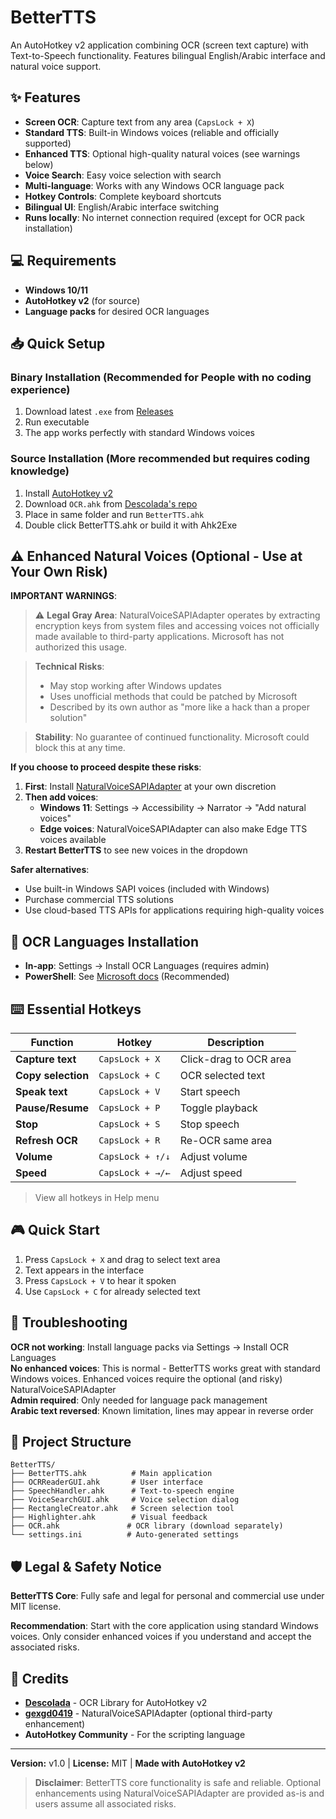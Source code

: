 # BetterTTS

An AutoHotkey v2 application combining OCR (screen text capture) with Text-to-Speech functionality. Features bilingual English/Arabic interface and natural voice support.

## ✨ Features

- **Screen OCR**: Capture text from any area (`CapsLock + X`)
- **Standard TTS**: Built-in Windows voices (reliable and officially supported)
- **Enhanced TTS**: Optional high-quality natural voices (see warnings below)
- **Voice Search**: Easy voice selection with search
- **Multi-language**: Works with any Windows OCR language pack
- **Hotkey Controls**: Complete keyboard shortcuts
- **Bilingual UI**: English/Arabic interface switching
- **Runs locally**: No internet connection required (except for OCR pack installation)

## 💻 Requirements

- **Windows 10/11**
- **AutoHotkey v2** (for source)
- **Language packs** for desired OCR languages

## 📥 Quick Setup

### Binary Installation (Recommended for People with no coding experience)
1. Download latest `.exe` from [Releases](../../releases)
2. Run executable
3. The app works perfectly with standard Windows voices

### Source Installation (More recommended but requires coding knowledge)
1. Install [AutoHotkey v2](https://www.autohotkey.com/)
2. Download `OCR.ahk` from [Descolada's repo](https://github.com/Descolada/OCR/)
3. Place in same folder and run `BetterTTS.ahk`
4. Double click BetterTTS.ahk or build it with Ahk2Exe

## ⚠️ Enhanced Natural Voices (Optional - Use at Your Own Risk)

**IMPORTANT WARNINGS**:

> ⚠️ **Legal Gray Area**: NaturalVoiceSAPIAdapter operates by extracting encryption keys from system files and accessing voices not officially made available to third-party applications. Microsoft has not authorized this usage.

>  **Technical Risks**: 
> - May stop working after Windows updates
> - Uses unofficial methods that could be patched by Microsoft
> - Described by its own author as "more like a hack than a proper solution"

>  **Stability**: No guarantee of continued functionality. Microsoft could block this at any time.

**If you choose to proceed despite these risks**:

1. **First**: Install [NaturalVoiceSAPIAdapter](https://github.com/gexgd0419/NaturalVoiceSAPIAdapter) at your own discretion
2. **Then add voices**:
   - **Windows 11**: Settings → Accessibility → Narrator → "Add natural voices"
   - **Edge voices**: NaturalVoiceSAPIAdapter can also make Edge TTS voices available
3. **Restart BetterTTS** to see new voices in the dropdown

**Safer alternatives**:
- Use built-in Windows SAPI voices (included with Windows)
- Purchase commercial TTS solutions
- Use cloud-based TTS APIs for applications requiring high-quality voices

## 📝 OCR Languages Installation

- **In-app**: Settings → Install OCR Languages (requires admin)
- **PowerShell**: See [Microsoft docs](https://learn.microsoft.com/en-us/windows/powertoys/text-extractor#supported-languages) (Recommended)

## ⌨️ Essential Hotkeys

| Function | Hotkey | Description |
|----------|--------|-------------|
| **Capture text** | `CapsLock + X` | Click-drag to OCR area |
| **Copy selection** | `CapsLock + C` | OCR selected text |
| **Speak text** | `CapsLock + V` | Start speech |
| **Pause/Resume** | `CapsLock + P` | Toggle playback |
| **Stop** | `CapsLock + S` | Stop speech |
| **Refresh OCR** | `CapsLock + R` | Re-OCR same area |
| **Volume** | `CapsLock + ↑/↓` | Adjust volume |
| **Speed** | `CapsLock + →/←` | Adjust speed |

> View all hotkeys in Help menu

## 🎮 Quick Start

1. Press `CapsLock + X` and drag to select text area
2. Text appears in the interface
3. Press `CapsLock + V` to hear it spoken
4. Use `CapsLock + C` for already selected text

## 🔧 Troubleshooting

**OCR not working**: Install language packs via Settings → Install OCR Languages  
**No enhanced voices**: This is normal - BetterTTS works great with standard Windows voices. Enhanced voices require the optional (and risky) NaturalVoiceSAPIAdapter  
**Admin required**: Only needed for language pack management  
**Arabic text reversed**: Known limitation, lines may appear in reverse order  

## 📁 Project Structure

```
BetterTTS/
├── BetterTTS.ahk          # Main application
├── OCRReaderGUI.ahk       # User interface
├── SpeechHandler.ahk      # Text-to-speech engine
├── VoiceSearchGUI.ahk     # Voice selection dialog
├── RectangleCreator.ahk   # Screen selection tool
├── Highlighter.ahk        # Visual feedback
├── OCR.ahk               # OCR library (download separately)
└── settings.ini          # Auto-generated settings
```

## 🛡️ Legal & Safety Notice

**BetterTTS Core**: Fully safe and legal for personal and commercial use under MIT license.

**Recommendation**: Start with the core application using standard Windows voices. Only consider enhanced voices if you understand and accept the associated risks.

## 🙏 Credits

- **[Descolada](https://github.com/Descolada/OCR/)** - OCR Library for AutoHotkey v2
- **[gexgd0419](https://github.com/gexgd0419/NaturalVoiceSAPIAdapter)** - NaturalVoiceSAPIAdapter (optional third-party enhancement)
- **AutoHotkey Community** - For the scripting language

---

**Version:** v1.0 | **License:** MIT | **Made with AutoHotkey v2**

> **Disclaimer**: BetterTTS core functionality is safe and reliable. Optional enhancements using NaturalVoiceSAPIAdapter are provided as-is and users assume all associated risks.
